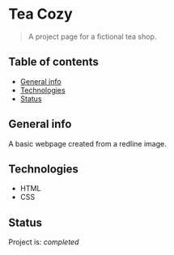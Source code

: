 # Tea Cozy
> A project page for a fictional tea shop.

## Table of contents
* [General info](#general-info)
* [Technologies](#technologies)
* [Status](#status)

## General info
A basic webpage created from a redline image.

## Technologies
- HTML
- CSS

## Status
Project is: _completed_